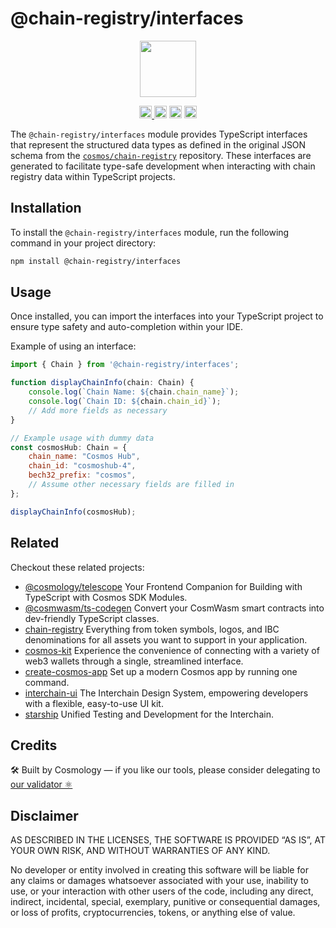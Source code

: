# @chain-registry/interfaces

<p align="center" width="100%">
    <img height="90" src="https://user-images.githubusercontent.com/545047/190171475-b416f99e-2831-4786-9ba3-a7ff4d95b0d3.svg" />
</p>

<p align="center" width="100%">
  <a href="https://github.com/cosmology-tech/chain-registry/actions/workflows/run-tests.yml">
    <img height="20" src="https://github.com/cosmology-tech/chain-registry/actions/workflows/run-tests.yml/badge.svg" />
  </a>
   <a href="https://github.com/cosmology-tech/chain-registry/blob/main/LICENSE"><img height="20" src="https://img.shields.io/badge/license-MIT-blue.svg"></a>
   <a href="https://www.npmjs.com/package/@chain-registry/interfaces"><img height="20" src="https://img.shields.io/npm/dt/@chain-registry/interfaces"></a>
   <a href="https://www.npmjs.com/package/@chain-registry/interfaces"><img height="20" src="https://img.shields.io/github/package-json/v/cosmology-tech/chain-registry?filename=v2%2Fpackages%2Finterfaces%2Fpackage.json"></a>
</p>

The `@chain-registry/interfaces` module provides TypeScript interfaces that represent the structured data types as defined in the original JSON schema from the [`cosmos/chain-registry`](https://github.com/cosmos/chain-registry) repository. These interfaces are generated to facilitate type-safe development when interacting with chain registry data within TypeScript projects.

## Installation

To install the `@chain-registry/interfaces` module, run the following command in your project directory:

```sh
npm install @chain-registry/interfaces
```

## Usage

Once installed, you can import the interfaces into your TypeScript project to ensure type safety and auto-completion within your IDE.

Example of using an interface:

```js
import { Chain } from '@chain-registry/interfaces';

function displayChainInfo(chain: Chain) {
    console.log(`Chain Name: ${chain.chain_name}`);
    console.log(`Chain ID: ${chain.chain_id}`);
    // Add more fields as necessary
}

// Example usage with dummy data
const cosmosHub: Chain = {
    chain_name: "Cosmos Hub",
    chain_id: "cosmoshub-4",
    bech32_prefix: "cosmos",
    // Assume other necessary fields are filled in
};

displayChainInfo(cosmosHub);
```

## Related

Checkout these related projects:

* [@cosmology/telescope](https://github.com/cosmology-tech/telescope) Your Frontend Companion for Building with TypeScript with Cosmos SDK Modules.
* [@cosmwasm/ts-codegen](https://github.com/CosmWasm/ts-codegen) Convert your CosmWasm smart contracts into dev-friendly TypeScript classes.
* [chain-registry](https://github.com/cosmology-tech/chain-registry) Everything from token symbols, logos, and IBC denominations for all assets you want to support in your application.
* [cosmos-kit](https://github.com/cosmology-tech/cosmos-kit) Experience the convenience of connecting with a variety of web3 wallets through a single, streamlined interface.
* [create-cosmos-app](https://github.com/cosmology-tech/create-cosmos-app) Set up a modern Cosmos app by running one command.
* [interchain-ui](https://github.com/cosmology-tech/interchain-ui) The Interchain Design System, empowering developers with a flexible, easy-to-use UI kit.
* [starship](https://github.com/cosmology-tech/starship) Unified Testing and Development for the Interchain.

## Credits

🛠 Built by Cosmology — if you like our tools, please consider delegating to [our validator ⚛️](https://cosmology.zone/validator)


## Disclaimer

AS DESCRIBED IN THE LICENSES, THE SOFTWARE IS PROVIDED “AS IS”, AT YOUR OWN RISK, AND WITHOUT WARRANTIES OF ANY KIND.

No developer or entity involved in creating this software will be liable for any claims or damages whatsoever associated with your use, inability to use, or your interaction with other users of the code, including any direct, indirect, incidental, special, exemplary, punitive or consequential damages, or loss of profits, cryptocurrencies, tokens, or anything else of value.


